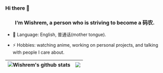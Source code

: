 ### Hi there 👋  

### <div align="center">I‘m Wishrem, a person who is striving to become a 码农.</div>  


- 💬 Language: English, 普通话(mother tongue).

- ⚡ Hobbies: watching anime, working on personal projects, and talking with people I care about.

|<img align="center" src="https://github-readme-stats.vercel.app/api?username=Wishrem&count_private=true&show_icons=true&include_all_commits=true&title_color=359697&icon_color=359697&hide_border=true&theme=transparent" alt="Wishrem's github stats" /> | <img align="center" src="https://github-readme-stats.vercel.app/api/top-langs/?username=Wishrem&layout=compact&title_color=359697&icon_color=359697&hide_border=true&theme=transparent&langs_count=8&hide=HTML,CSS" /> |
| ------------- | ------------- |
